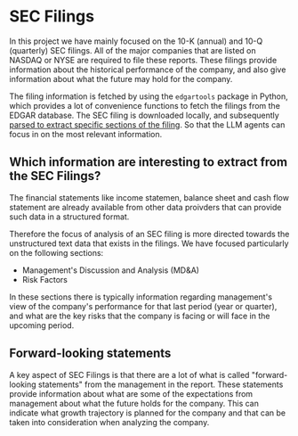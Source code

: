 # SEC Filings

In this project we have mainly focused on the 10-K (annual) and 10-Q (quarterly) SEC filings.
All of the major companies that are listed on NASDAQ or NYSE are required to file these reports.
These filings provide information about the historical performance of the company, and also
give information about what the future may hold for the company.

The filing information is fetched by using the `edgartools` package in Python, which provides
a lot of convenience functions to fetch the filings from the EDGAR database.
The SEC filing is downloaded locally, and subsequently [parsed to extract specific sections of the filing](parsing.md).
So that the LLM agents can focus in on the most relevant information.

## Which information are interesting to extract from the SEC Filings?

The financial statements like income statemen, balance sheet and cash flow statement are already
available from other data proivders that can provide such data in a structured format.

Therefore the focus of analysis of an SEC filing is more directed towards the unstructured text data
that exists in the filings. We have focused particularly on the following sections:

- Management's Discussion and Analysis (MD&A)
- Risk Factors

In these sections there is typically information regarding management's view of the company's performance
for that last period (year or quarter), and what are the key risks that the company is facing or will face
in the upcoming period.

## Forward-looking statements

A key aspect of SEC Filings is that there are a lot of what is called "forward-looking statements" from the management
in the report. These statements provide information about what are some of the expectations from management
about what the future holds for the company. This can indicate what growth trajectory is planned for the company
and that can be taken into consideration when analyzing the company.
